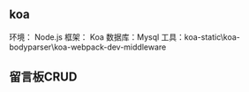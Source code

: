 ## koa
环境： Node.js
框架： Koa
数据库：Mysql
工具：koa-static\koa-bodyparser\koa-webpack-dev-middleware

## 留言板CRUD